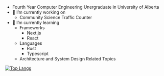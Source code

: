- Fourth Year Computer Engineering Unergraduate in University of Alberta 
- 🔭 I’m currently working on
  - Community Science Traffic Counter
- 🌱 I’m currently learning
  - Frameworks
    - Next.js
    - React
  - Languages
    - Rust
    - Typescript
  - Architecture and System Design Related Topics

[![Top Langs](https://github-readme-stats.vercel.app/api/top-langs/?username=Dekr0&layout=compact)](https://github.com/anuraghazra/github-readme-stats)
 


